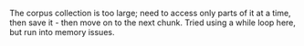 The corpus collection is too large; need to access only parts of it at a time, then save it - then move on to the next chunk. Tried using a while loop here, but run into memory issues.